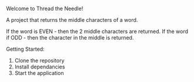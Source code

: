 Welcome to Thread the Needle!

A project that returns the middle characters of a word. 

If the word is EVEN - then the 2 middle characters are returned.
If the word if ODD - then the character in the middle is returned.

Getting Started:
1. Clone the repository
2. Install dependancies
3. Start the application
